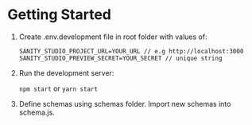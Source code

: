 # Getting Started

1. Create .env.development file in root folder with values of:

    `SANITY_STUDIO_PROJECT_URL=YOUR_URL // e.g http://localhost:3000`
    `SANITY_STUDIO_PREVIEW_SECRET=YOUR_SECRET // unique string`

1. Run the development server:

    `npm start`
        or
    `yarn start`

1. Define schemas using schemas folder. Import new schemas into schema.js.
